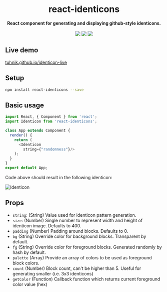 <h1 align="center">react-identicons</h1>
<div align="center">
  <strong>React component for generating and displaying github-style identicons.</strong>
</div>
</br>
<div align="center">
  <a href="https://www.npmjs.com/package/react-identicons"><img src="https://img.shields.io/bundlephobia/min/react-identicons.svg"/></a>
  <a href="https://www.npmjs.com/package/react-identicons"><img src="https://img.shields.io/npm/v/react-identicons.svg"/></a>
  <a href="https://www.npmjs.com/package/react-identicons"><img src="https://img.shields.io/npm/l/react-identicons.svg"/></a>
</div>

## Live demo

[tuhnik.github.io/identicon-live](https://tuhnik.github.io/identicon-live/)

## Setup

```bash
npm install react-identicons --save
```

## Basic usage

```javascript
import React, { Component } from 'react';
import Identicon from 'react-identicons';

class App extends Component {
  render() {
    return (
      <Identicon
        string={"randomness"}/>
    );
  }
}
export default App;
```
Code above should result in the following identicon:

![Identicon](https://github.com/tuhnik/react-identicons/blob/master/img/identicon.png?raw=true)

## Props

* `string`: (String) Value used for identicon pattern generation.
* `size`: (Number) Single number to represent width and height of identicon image. Defaults to 400.
* `padding` (Number) Padding around blocks. Defaults to 0.
* `bg` (String) Override color for background blocks. Transparent by default.
* `fg` (String) Override color for foreground blocks. Generated randomly by hash by default.
* `palette` (Array) Provide an array of colors to be used as foreground block colors.
* `count` (Number) Block count, can't be higher than 5. Useful for generating smaller (i.e. 3x3 identicons)
* `getColor` (Function) Callback function which returns current foreground color value (hex)